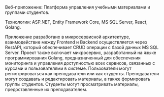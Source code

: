 Веб-приложение: Платформа управления учебными материалами и группами студентов.

Технологии: ASP.NET, Entity Framework Core, MS SQL Server, React, Golang.

Приложение разработано в микросервисной архитектуре, взаимодействие между Frontend и Backend осуществляется через RestAPI, который обеспечивает CRUD операции с базой данных MS SQL Server. Проект также включает микросервис, разработанный на языке программирования Golang, предназначенный для обеспечения мониторинга и управления доступностью всех сервисов, связанных с курсами и пользователями в системе. Пользователи могут регистрироваться как преподаватели или как студенты. Преподаватели могут создавать и редактировать материалы, а также формировать группы студентов. Студенты могут просматривать материалы, предоставленные их преподавателем. 

